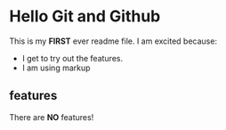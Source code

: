Hello Git and Github
====================

This is my **FIRST** ever readme file. I am excited because:
+ I get to try out the features.
+ I am using markup

features
--------

There are **NO** features!